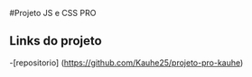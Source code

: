 #Projeto JS e CSS PRO

## Links do projeto

-[repositorio] (https://github.com/Kauhe25/projeto-pro-kauhe)

